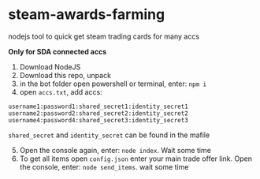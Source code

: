 # steam-awards-farming
nodejs tool to quick get steam trading cards for many accs

**Only for SDA connected accs**

1. Download NodeJS
2. Download this repo, unpack
3. in the bot folder open powershell or terminal, enter: `npm i`
4. open `accs.txt`, add accs:
```
username1:password1:shared_secret1:identity_secret1
username2:password2:shared_secret2:identity_secret2
username4:password4:shared_secret3:identity_secret3
```
`shared_secret` and `identity_secret` can be found in the mafile

5. Open the console again, enter: `node index`. Wait some time
6. To get all items open `config.json` enter your main trade offer link. Open the console, enter: `node send_items`. wait some time

